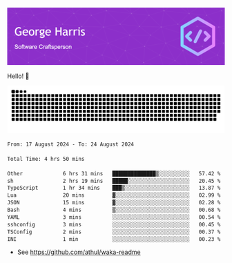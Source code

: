 ![img](./assets/github-header.png)

Hello! :wave:

<div align="center">
  <img  src="https://raw.githubusercontent.com/1999AZZAR/1999AZZAR/readme/resources/grid-snake.svg" alt="snake" />
</div>

<!--START_SECTION:waka-->

```txt
From: 17 August 2024 - To: 24 August 2024

Total Time: 4 hrs 50 mins

Other             6 hrs 31 mins   ██████████████▒░░░░░░░░░░   57.42 %
sh                2 hrs 19 mins   █████░░░░░░░░░░░░░░░░░░░░   20.45 %
TypeScript        1 hr 34 mins    ███▒░░░░░░░░░░░░░░░░░░░░░   13.87 %
Lua               20 mins         ▓░░░░░░░░░░░░░░░░░░░░░░░░   02.99 %
JSON              15 mins         ▓░░░░░░░░░░░░░░░░░░░░░░░░   02.28 %
Bash              4 mins          ▒░░░░░░░░░░░░░░░░░░░░░░░░   00.68 %
YAML              3 mins          ░░░░░░░░░░░░░░░░░░░░░░░░░   00.54 %
sshconfig         3 mins          ░░░░░░░░░░░░░░░░░░░░░░░░░   00.45 %
TSConfig          2 mins          ░░░░░░░░░░░░░░░░░░░░░░░░░   00.37 %
INI               1 min           ░░░░░░░░░░░░░░░░░░░░░░░░░   00.23 %
```

<!--END_SECTION:waka-->

- See <https://github.com/athul/waka-readme>
